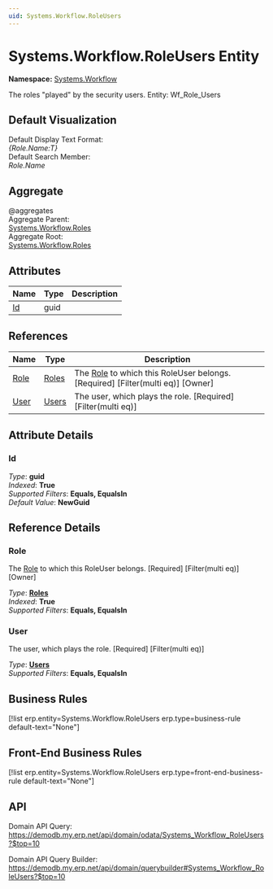 ```yaml
---
uid: Systems.Workflow.RoleUsers
---
```

# Systems.Workflow.RoleUsers Entity

**Namespace:** [Systems.Workflow](Systems.Workflow.md)  

The roles "played" by the security users. Entity: Wf_Role_Users

## Default Visualization
Default Display Text Format:  
_{Role.Name:T}_  
Default Search Member:  
_Role.Name_  

## Aggregate
  @aggregates  
Aggregate Parent:  
[Systems.Workflow.Roles](Systems.Workflow.Roles.md)  
Aggregate Root:  
[Systems.Workflow.Roles](Systems.Workflow.Roles.md)  

## Attributes

| Name | Type | Description |
| ---- | ---- | --- |
| [Id](Systems.Workflow.RoleUsers.md#id) | guid |  

## References

| Name | Type | Description |
| ---- | ---- | --- |
| [Role](Systems.Workflow.RoleUsers.md#role) | [Roles](Systems.Workflow.Roles.md) | The [Role](Systems.Workflow.RoleUsers.md#role) to which this RoleUser belongs. [Required] [Filter(multi eq)] [Owner] |
| [User](Systems.Workflow.RoleUsers.md#user) | [Users](Systems.Security.Users.md) | The user, which plays the role. [Required] [Filter(multi eq)] |


## Attribute Details

### Id

_Type_: **guid**  
_Indexed_: **True**  
_Supported Filters_: **Equals, EqualsIn**  
_Default Value_: **NewGuid**  


## Reference Details

### Role

The [Role](Systems.Workflow.RoleUsers.md#role) to which this RoleUser belongs. [Required] [Filter(multi eq)] [Owner]

_Type_: **[Roles](Systems.Workflow.Roles.md)**  
_Indexed_: **True**  
_Supported Filters_: **Equals, EqualsIn**  

### User

The user, which plays the role. [Required] [Filter(multi eq)]

_Type_: **[Users](Systems.Security.Users.md)**  
_Supported Filters_: **Equals, EqualsIn**  



## Business Rules

[!list erp.entity=Systems.Workflow.RoleUsers erp.type=business-rule default-text="None"]

## Front-End Business Rules

[!list erp.entity=Systems.Workflow.RoleUsers erp.type=front-end-business-rule default-text="None"]

## API

Domain API Query:
<https://demodb.my.erp.net/api/domain/odata/Systems_Workflow_RoleUsers?$top=10>

Domain API Query Builder:
<https://demodb.my.erp.net/api/domain/querybuilder#Systems_Workflow_RoleUsers?$top=10>

